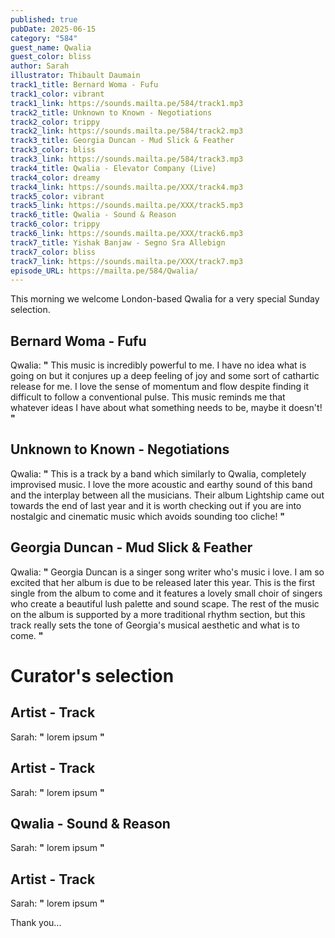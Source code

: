 ```yaml
---
published: true
pubDate: 2025-06-15
category: "584"
guest_name: Qwalia
guest_color: bliss
author: Sarah
illustrator: Thibault Daumain
track1_title: Bernard Woma - Fufu
track1_color: vibrant
track1_link: https://sounds.mailta.pe/584/track1.mp3
track2_title: Unknown to Known - Negotiations
track2_color: trippy
track2_link: https://sounds.mailta.pe/584/track2.mp3
track3_title: Georgia Duncan - Mud Slick & Feather
track3_color: bliss
track3_link: https://sounds.mailta.pe/584/track3.mp3
track4_title: Qwalia - Elevator Company (Live)
track4_color: dreamy
track4_link: https://sounds.mailta.pe/XXX/track4.mp3
track5_color: vibrant
track5_link: https://sounds.mailta.pe/XXX/track5.mp3
track6_title: Qwalia - Sound & Reason
track6_color: trippy
track6_link: https://sounds.mailta.pe/XXX/track6.mp3
track7_title: Yishak Banjaw - Segno Sra Allebign
track7_color: bliss
track7_link: https://sounds.mailta.pe/XXX/track7.mp3
episode_URL: https://mailta.pe/584/Qwalia/
---
```

This morning we welcome London-based Qwalia for a very special Sunday selection. 

## Bernard Woma - Fufu

Qwalia: **"** This music is incredibly powerful to me. I have no idea what is going on but it conjures up a deep feeling of joy and some sort of cathartic release for me. I love the sense of momentum and flow despite finding it difficult to follow a conventional pulse. This music reminds me that whatever ideas I have about what something needs to be, maybe it doesn't! **"** 

## Unknown to Known - Negotiations

Qwalia: **"** This is a track by a band which similarly to Qwalia, completely improvised music. I love the more acoustic and earthy sound of this band and the interplay between all the musicians. Their album Lightship came out towards the end of last year and it is worth checking out if you are into nostalgic and cinematic music which avoids sounding too cliche! **"** 

## Georgia Duncan - Mud Slick & Feather

Qwalia: **"** Georgia Duncan is a singer song writer who's music i love. I am so excited that her album is due to be released later this year. This is the first single from the album to come and it features a lovely small choir of singers who create a beautiful lush palette and sound scape. The rest of the music on the album is supported by a more traditional rhythm section, but this track really sets the tone of Georgia's musical aesthetic and what is to come. **"** 

# Curator's selection

## Artist - Track

 Sarah: **"** lorem ipsum **"** 

## Artist - Track

 Sarah: **"** lorem ipsum **"** 

## Qwalia - Sound & Reason

Sarah: **"** lorem ipsum **"** 

## Artist - Track

 Sarah: **"** lorem ipsum **"** 

 Thank you...
